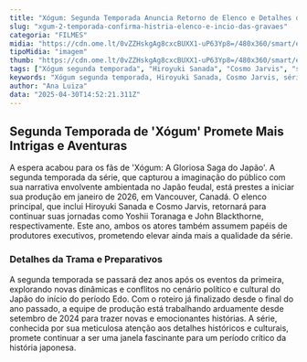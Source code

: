 ```yaml
---
title: "Xógum: Segunda Temporada Anuncia Retorno de Elenco e Detalhes da Produção"
slug: "xgum-2-temporada-confirma-histria-elenco-e-incio-das-gravaes"
categoria: "FILMES"
midia: "https://cdn.ome.lt/0vZZHskgAg8cxcBUXX1-uP63Yp8=/480x360/smart/extras/conteudos/omelete_THUMB_-_2025-04-30T111132.366.png"
tipoMidia: "imagem"
thumb: "https://cdn.ome.lt/0vZZHskgAg8cxcBUXX1-uP63Yp8=/480x360/smart/extras/conteudos/omelete_THUMB_-_2025-04-30T111132.366.png"
tags: ["Xógum segunda temporada", "Hiroyuki Sanada", "Cosmo Jarvis", "série Xógum", "Japão feudal", "produção série Vancouver", "série período Edo"]
keywords: "Xógum segunda temporada, Hiroyuki Sanada, Cosmo Jarvis, série Xógum, Japão feudal, produção série Vancouver, série período Edo"
author: "Ana Luiza"
data: "2025-04-30T14:52:21.311Z"
---
```


## Segunda Temporada de 'Xógum' Promete Mais Intrigas e Aventuras

A espera acabou para os fãs de 'Xógum: A Gloriosa Saga do Japão'. A segunda temporada da série, que capturou a imaginação do público com sua narrativa envolvente ambientada no Japão feudal, está prestes a iniciar sua produção em janeiro de 2026, em Vancouver, Canadá. O elenco principal, que inclui Hiroyuki Sanada e Cosmo Jarvis, retornará para continuar suas jornadas como Yoshii Toranaga e John Blackthorne, respectivamente. Este ano, ambos os atores também assumem papéis de produtores executivos, prometendo elevar ainda mais a qualidade da série.

### Detalhes da Trama e Preparativos

A segunda temporada se passará dez anos após os eventos da primeira, explorando novas dinâmicas e conflitos no cenário político e cultural do Japão do início do período Edo. Com o roteiro já finalizado desde o final do ano passado, a equipe de produção está trabalhando arduamente desde setembro de 2024 para trazer novas e emocionantes histórias. A série, conhecida por sua meticulosa atenção aos detalhes históricos e culturais, promete continuar a ser uma janela fascinante para um período crítico da história japonesa.